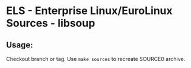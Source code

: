 # ELS - Enterprise Linux/EuroLinux Sources - libsoup
 
## Usage:
  Checkout branch or tag. Use `make sources` to recreate  SOURCE0 archive.
